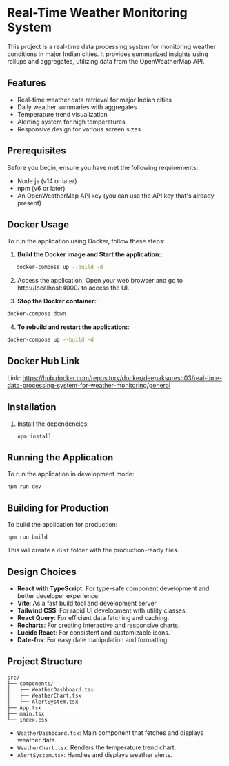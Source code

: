 # Real-Time Weather Monitoring System

This project is a real-time data processing system for monitoring weather conditions in major Indian cities. It provides summarized insights using rollups and aggregates, utilizing data from the OpenWeatherMap API.

## Features

- Real-time weather data retrieval for major Indian cities
- Daily weather summaries with aggregates
- Temperature trend visualization
- Alerting system for high temperatures
- Responsive design for various screen sizes

## Prerequisites

Before you begin, ensure you have met the following requirements:

- Node.js (v14 or later)
- npm (v6 or later)
- An OpenWeatherMap API key (you can use the API key that's already present)


## Docker Usage

To run the application using Docker, follow these steps:

1. **Build the Docker image and Start the application:**:
```bash
   docker-compose up --build -d  
```

2. Access the application: Open your web browser and go to http://localhost:4000/ to access the UI.


3. **Stop the Docker container:**:
```bash
docker-compose down
```

4. **To rebuild and restart the application:**:
```bash
docker-compose up --build -d
```


## Docker Hub Link

Link: https://hub.docker.com/repository/docker/deepaksuresh03/real-time-data-processing-system-for-weather-monitoring/general


## Installation


1. Install the dependencies:
   ```
   npm install
   ```


## Running the Application

To run the application in development mode:

```
npm run dev
```



## Building for Production

To build the application for production:

```
npm run build
```

This will create a `dist` folder with the production-ready files.


## Design Choices

- **React with TypeScript**: For type-safe component development and better developer experience.
- **Vite**: As a fast build tool and development server.
- **Tailwind CSS**: For rapid UI development with utility classes.
- **React Query**: For efficient data fetching and caching.
- **Recharts**: For creating interactive and responsive charts.
- **Lucide React**: For consistent and customizable icons.
- **Date-fns**: For easy date manipulation and formatting.

## Project Structure

```
src/
├── components/
│   ├── WeatherDashboard.tsx
│   ├── WeatherChart.tsx
│   └── AlertSystem.tsx
├── App.tsx
├── main.tsx
└── index.css
```

- `WeatherDashboard.tsx`: Main component that fetches and displays weather data.
- `WeatherChart.tsx`: Renders the temperature trend chart.
- `AlertSystem.tsx`: Handles and displays weather alerts.


